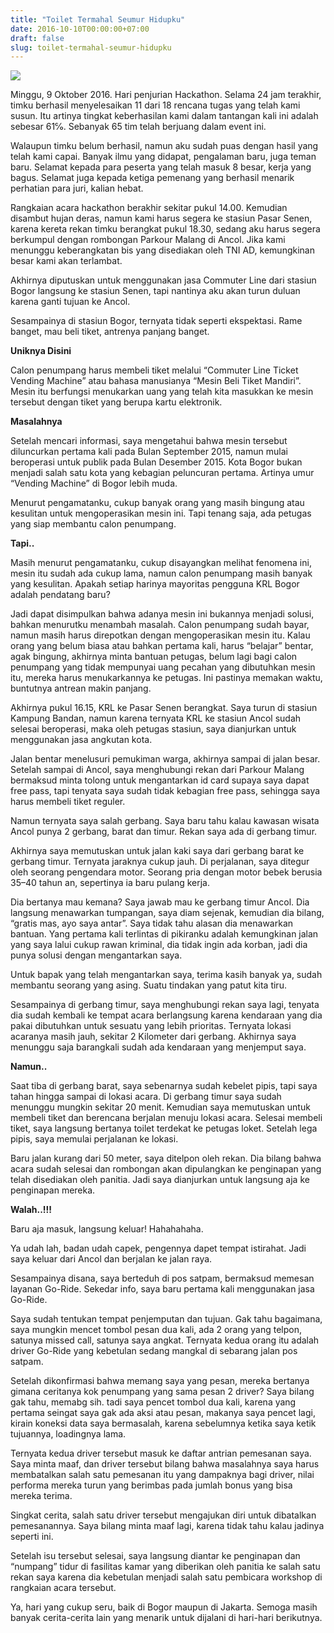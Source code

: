 ```yaml
---
title: "Toilet Termahal Seumur Hidupku"
date: 2016-10-10T00:00:00+07:00
draft: false
slug: toilet-termahal-seumur-hidupku
---
```


![](/img/1_WJEpMdHq8qpqOq0rQLSUyg.jpeg)

Minggu, 9 Oktober 2016. Hari penjurian Hackathon. Selama 24 jam terakhir, timku berhasil menyelesaikan 11 dari 18 rencana tugas yang telah kami susun. Itu artinya tingkat keberhasilan kami dalam tantangan kali ini adalah sebesar 61℅. Sebanyak 65 tim telah berjuang dalam event ini.

Walaupun timku belum berhasil, namun aku sudah puas dengan hasil yang telah kami capai. Banyak ilmu yang didapat, pengalaman baru, juga teman baru. Selamat kepada para peserta yang telah masuk 8 besar, kerja yang bagus. Selamat juga kepada ketiga pemenang yang berhasil menarik perhatian para juri, kalian hebat.

Rangkaian acara hackathon berakhir sekitar pukul 14.00. Kemudian disambut hujan deras, namun kami harus segera ke stasiun Pasar Senen, karena kereta rekan timku berangkat pukul 18.30, sedang aku harus segera berkumpul dengan rombongan Parkour Malang di Ancol. Jika kami menunggu keberangkatan bis yang disediakan oleh TNI AD, kemungkinan besar kami akan terlambat.

Akhirnya diputuskan untuk menggunakan jasa Commuter Line dari stasiun Bogor langsung ke stasiun Senen, tapi nantinya aku akan turun duluan karena ganti tujuan ke Ancol.

Sesampainya di stasiun Bogor, ternyata tidak seperti ekspektasi. Rame banget, mau beli tiket, antrenya panjang banget.

**Uniknya Disini**

Calon penumpang harus membeli tiket melalui “Commuter Line Ticket Vending Machine” atau bahasa manusianya “Mesin Beli Tiket Mandiri”. Mesin itu berfungsi menukarkan uang yang telah kita masukkan ke mesin tersebut dengan tiket yang berupa kartu elektronik.

**Masalahnya**

Setelah mencari informasi, saya mengetahui bahwa mesin tersebut diluncurkan pertama kali pada Bulan September 2015, namun mulai beroperasi untuk publik pada Bulan Desember 2015. Kota Bogor bukan menjadi salah satu kota yang kebagian peluncuran pertama. Artinya umur “Vending Machine” di Bogor lebih muda.

Menurut pengamatanku, cukup banyak orang yang masih bingung atau kesulitan untuk mengoperasikan mesin ini. Tapi tenang saja, ada petugas yang siap membantu calon penumpang.

**Tapi..**

Masih menurut pengamatanku, cukup disayangkan melihat fenomena ini, mesin itu sudah ada cukup lama, namun calon penumpang masih banyak yang kesulitan. Apakah setiap harinya mayoritas pengguna KRL Bogor adalah pendatang baru?

Jadi dapat disimpulkan bahwa adanya mesin ini bukannya menjadi solusi, bahkan menurutku menambah masalah. Calon penumpang sudah bayar, namun masih harus direpotkan dengan mengoperasikan mesin itu. Kalau orang yang belum biasa atau bahkan pertama kali, harus “belajar” bentar, agak bingung, akhirnya minta bantuan petugas, belum lagi bagi calon penumpang yang tidak mempunyai uang pecahan yang dibutuhkan mesin itu, mereka harus menukarkannya ke petugas. Ini pastinya memakan waktu, buntutnya antrean makin panjang.

Akhirnya pukul 16.15, KRL ke Pasar Senen berangkat. Saya turun di stasiun Kampung Bandan, namun karena ternyata KRL ke stasiun Ancol sudah selesai beroperasi, maka oleh petugas stasiun, saya dianjurkan untuk menggunakan jasa angkutan kota.

Jalan bentar menelusuri pemukiman warga, akhirnya sampai di jalan besar. Setelah sampai di Ancol, saya menghubungi rekan dari Parkour Malang bermaksud minta tolong untuk mengantarkan id card supaya saya dapat free pass, tapi tenyata saya sudah tidak kebagian free pass, sehingga saya harus membeli tiket reguler.

Namun ternyata saya salah gerbang. Saya baru tahu kalau kawasan wisata Ancol punya 2 gerbang, barat dan timur. Rekan saya ada di gerbang timur.

Akhirnya saya memutuskan untuk jalan kaki saya dari gerbang barat ke gerbang timur. Ternyata jaraknya cukup jauh. Di perjalanan, saya ditegur oleh seorang pengendara motor. Seorang pria dengan motor bebek berusia 35–40 tahun an, sepertinya ia baru pulang kerja.

Dia bertanya mau kemana? Saya jawab mau ke gerbang timur Ancol. Dia langsung menawarkan tumpangan, saya diam sejenak, kemudian dia bilang, “gratis mas, ayo saya antar”. Saya tidak tahu alasan dia menawarkan bantuan. Yang pertama kali terlintas di pikiranku adalah kemungkinan jalan yang saya lalui cukup rawan kriminal, dia tidak ingin ada korban, jadi dia punya solusi dengan mengantarkan saya.

Untuk bapak yang telah mengantarkan saya, terima kasih banyak ya, sudah membantu seorang yang asing. Suatu tindakan yang patut kita tiru.

Sesampainya di gerbang timur, saya menghubungi rekan saya lagi, tenyata dia sudah kembali ke tempat acara berlangsung karena kendaraan yang dia pakai dibutuhkan untuk sesuatu yang lebih prioritas. Ternyata lokasi acaranya masih jauh, sekitar 2 Kilometer dari gerbang. Akhirnya saya menunggu saja barangkali sudah ada kendaraan yang menjemput saya.

**Namun..**

Saat tiba di gerbang barat, saya sebenarnya sudah kebelet pipis, tapi saya tahan hingga sampai di lokasi acara. Di gerbang timur saya sudah menunggu mungkin sekitar 20 menit. Kemudian saya memutuskan untuk membeli tiket dan berencana berjalan menuju lokasi acara. Selesai membeli tiket, saya langsung bertanya toilet terdekat ke petugas loket. Setelah lega pipis, saya memulai perjalanan ke lokasi.

Baru jalan kurang dari 50 meter, saya ditelpon oleh rekan. Dia bilang bahwa acara sudah selesai dan rombongan akan dipulangkan ke penginapan yang telah disediakan oleh panitia. Jadi saya dianjurkan untuk langsung aja ke penginapan mereka.

**Walah..!!!**

Baru aja masuk, langsung keluar! Hahahahaha.

Ya udah lah, badan udah capek, pengennya dapet tempat istirahat. Jadi saya keluar dari Ancol dan berjalan ke jalan raya.

Sesampainya disana, saya berteduh di pos satpam, bermaksud memesan layanan Go-Ride. Sekedar info, saya baru pertama kali menggunakan jasa Go-Ride.

Saya sudah tentukan tempat penjemputan dan tujuan. Gak tahu bagaimana, saya mungkin mencet tombol pesan dua kali, ada 2 orang yang telpon, satunya missed call, satunya saya angkat. Ternyata kedua orang itu adalah driver Go-Ride yang kebetulan sedang mangkal di sebarang jalan pos satpam.

Setelah dikonfirmasi bahwa memang saya yang pesan, mereka bertanya gimana ceritanya kok penumpang yang sama pesan 2 driver? Saya bilang gak tahu, memabg sih. tadi saya pencet tombol dua kali, karena yang pertama seingat saya gak ada aksi atau pesan, makanya saya pencet lagi, kirain koneksi data saya bermasalah, karena sebelumnya ketika saya ketik tujuannya, loadingnya lama.

Ternyata kedua driver tersebut masuk ke daftar antrian pemesanan saya. Saya minta maaf, dan driver tersebut bilang bahwa masalahnya saya harus membatalkan salah satu pemesanan itu yang dampaknya bagi driver, nilai performa mereka turun yang berimbas pada jumlah bonus yang bisa mereka terima.

Singkat cerita, salah satu driver tersebut mengajukan diri untuk dibatalkan pemesanannya. Saya bilang minta maaf lagi, karena tidak tahu kalau jadinya seperti ini.

Setelah isu tersebut selesai, saya langsung diantar ke penginapan dan “numpang” tidur di fasilitas kamar yang diberikan oleh panitia ke salah satu rekan saya karena dia kebetulan menjadi salah satu pembicara workshop di rangkaian acara tersebut.

Ya, hari yang cukup seru, baik di Bogor maupun di Jakarta. Semoga masih banyak cerita-cerita lain yang menarik untuk dijalani di hari-hari berikutnya.